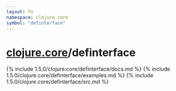 ```yaml
---
layout: fn
namespace: clojure.core
symbol: "definterface"
---
```


# [clojure.core](../)/definterface

{% include 1.5.0/clojure.core/definterface/docs.md %}
{% include 1.5.0/clojure.core/definterface/examples.md %}
{% include 1.5.0/clojure.core/definterface/src.md %}

